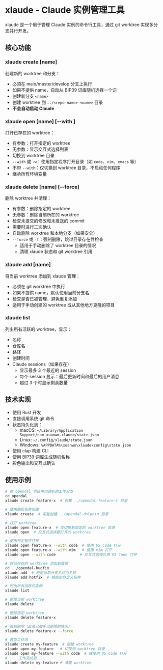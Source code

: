 # xlaude - Claude 实例管理工具

xlaude 是一个用于管理 Claude 实例的命令行工具，通过 git worktree 实现多分支并行开发。

## 核心功能

### xlaude create [name]
创建新的 worktree 和分支：
- 必须在 main/master/develop 分支上执行
- 如果不提供 name，自动从 BIP39 词库随机选择一个词
- 创建新分支 `<name>`
- 创建 worktree 到 `../<repo-name>-<name>` 目录
- **不会自动启动 Claude**

### xlaude open [name] [--with <program>]
打开已存在的 worktree：
- 有参数：打开指定的 worktree
- 无参数：显示交互式选择列表
- 切换到 worktree 目录
- `--with` 或 `-w`：使用指定程序打开目录（如 `code`、`vim`、`emacs` 等）
- 不带 `--with`：仅切换到 worktree 目录，不启动任何程序
- 继承所有环境变量

### xlaude delete [name] [--force]
删除 worktree 并清理：
- 有参数：删除指定的 worktree
- 无参数：删除当前所在的 worktree
- 检查未提交的修改和未推送的 commit
- 需要时进行二次确认
- 自动删除 worktree 和本地分支（如果安全）
- `--force` 或 `-f`：强制删除，跳过目录存在性检查
  - 适用于手动删除了 worktree 目录的情况
  - 清理 xlaude 状态和 git worktree 引用

### xlaude add [name]
将当前 worktree 添加到 xlaude 管理：
- 必须在 git worktree 中执行
- 如果不提供 name，默认使用当前分支名
- 检查是否已被管理，避免重复添加
- 适用于手动创建的 worktree 或从其他地方克隆的项目

### xlaude list
列出所有活跃的 worktree，显示：
- 名称
- 仓库名
- 路径
- 创建时间
- Claude sessions（如果存在）
  - 显示最多 3 个最近的 session
  - 每个 session 显示：最后更新时间和最后的用户消息
  - 超过 3 个时显示剩余数量

## 技术实现

- 使用 Rust 开发
- 直接调用系统 git 命令
- 状态持久化到：
  - macOS: `~/Library/Application Support/com.xuanwo.xlaude/state.json`
  - Linux: `~/.config/xlaude/state.json`
  - Windows: `%APPDATA%\xuanwo\xlaude\config\state.json`
- 使用 clap 构建 CLI
- 使用 BIP39 词库生成随机名称
- 彩色输出和交互式确认

## 使用示例

```bash
# 在 opendal 项目中创建新的工作分支
cd opendal
xlaude create feature-x  # 创建 ../opendal-feature-x 目录

# 使用随机名称创建
xlaude create  # 可能创建 ../opendal-dolphin 目录

# 打开 worktree
xlaude open feature-x  # 仅切换到指定的 worktree 目录
xlaude open  # 交互式选择要打开的 worktree

# 使用特定程序打开
xlaude open feature-x --with code  # 使用 VS Code 打开
xlaude open feature-x --with vim   # 使用 vim 打开
xlaude open --with code           # 交互式选择后用 VS Code 打开

# 将已存在的 worktree 添加到管理
cd ../opendal-bugfix
xlaude add  # 使用当前分支名作为名称
xlaude add hotfix  # 或指定自定义名称

# 列出所有活跃的实例
xlaude list

# 删除当前 worktree
xlaude delete

# 删除指定 worktree
xlaude delete feature-x

# 强制删除（目录已被手动删除的情况）
xlaude delete feature-x --force

# 典型工作流
xlaude create my-feature  # 创建 worktree
xlaude open my-feature   # 切换到 worktree 目录
xlaude open my-feature --with code  # 或使用 VS Code 打开
# ... 工作完成后 ...
xlaude delete my-feature # 清理 worktree
```